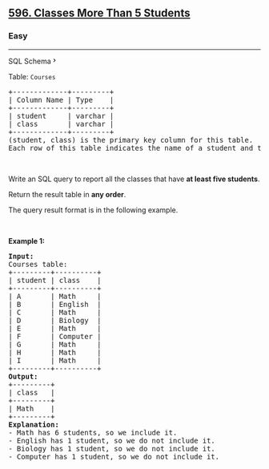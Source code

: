 <h2><a href="https://leetcode.com/problems/classes-more-than-5-students/">596. Classes More Than 5 Students</a></h2><h3>Easy</h3><hr><div class="sql-schema-wrapper__3VBi" style="user-select: auto;"><a class="sql-schema-link__3cEg" style="user-select: auto;">SQL Schema<svg viewBox="0 0 24 24" width="1em" height="1em" class="icon__1Md2" style="user-select: auto;"><path fill-rule="evenodd" d="M10 6L8.59 7.41 13.17 12l-4.58 4.59L10 18l6-6z" style="user-select: auto;"></path></svg></a></div><div style="user-select: auto;"><p style="user-select: auto;">Table: <code style="user-select: auto;">Courses</code></p>

<pre style="user-select: auto;">+-------------+---------+
| Column Name | Type    |
+-------------+---------+
| student     | varchar |
| class       | varchar |
+-------------+---------+
(student, class) is the primary key column for this table.
Each row of this table indicates the name of a student and the class in which they are enrolled.
</pre>

<p style="user-select: auto;">&nbsp;</p>

<p style="user-select: auto;">Write an SQL query to report all the classes that have <strong style="user-select: auto;">at least five students</strong>.</p>

<p style="user-select: auto;">Return the result table in <strong style="user-select: auto;">any order</strong>.</p>

<p style="user-select: auto;">The query result format is in the following example.</p>

<p style="user-select: auto;">&nbsp;</p>
<p style="user-select: auto;"><strong style="user-select: auto;">Example 1:</strong></p>

<pre style="user-select: auto;"><strong style="user-select: auto;">Input:</strong> 
Courses table:
+---------+----------+
| student | class    |
+---------+----------+
| A       | Math     |
| B       | English  |
| C       | Math     |
| D       | Biology  |
| E       | Math     |
| F       | Computer |
| G       | Math     |
| H       | Math     |
| I       | Math     |
+---------+----------+
<strong style="user-select: auto;">Output:</strong> 
+---------+
| class   |
+---------+
| Math    |
+---------+
<strong style="user-select: auto;">Explanation:</strong> 
- Math has 6 students, so we include it.
- English has 1 student, so we do not include it.
- Biology has 1 student, so we do not include it.
- Computer has 1 student, so we do not include it.
</pre>
</div>
